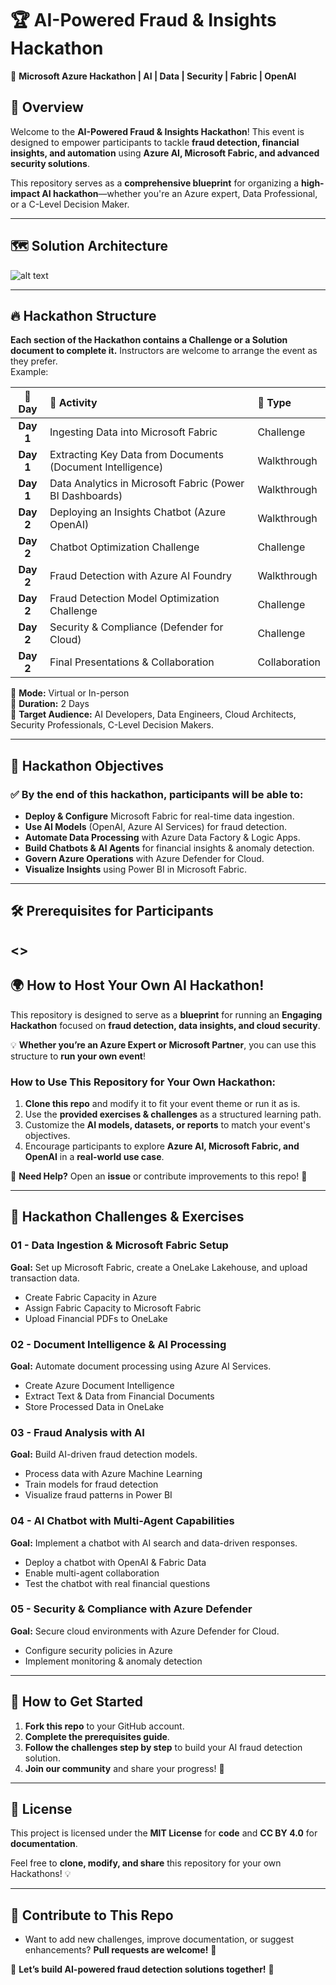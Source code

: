 # 🏆 AI-Powered Fraud & Insights Hackathon  
🚀 **Microsoft Azure Hackathon | AI | Data | Security | Fabric | OpenAI**  

## 📖 Overview  
Welcome to the **AI-Powered Fraud & Insights Hackathon**! This event is designed to empower participants to tackle **fraud detection, financial insights, and automation** using **Azure AI, Microsoft Fabric, and advanced security solutions**.  

This repository serves as a **comprehensive blueprint** for organizing a **high-impact AI hackathon**—whether you're an Azure expert, Data Professional, or a C-Level Decision Maker.  

---

## 🗺️ Solution Architecture

![alt text](https://github.com/vishnu1411/Microsoft-AIHackathon-Bellevue-Mar25/blob/63e03eb52217c7e8cb99a7a344f794a401128bb4/Architecture/Architecture.jpeg)

---

## 🔥 Hackathon Structure  

**Each section of the Hackathon contains a Challenge or a Solution document to complete it.** Instructors are welcome to arrange the event as they prefer.  
Example:

| 📅 Day   | 🔹 Activity                                                   | 🏁 Type                |
|:--------:|:-------------------------------------------------------------|:-----------------------|
| **Day 1** | Ingesting Data into Microsoft Fabric                          | Challenge            |
| **Day 1** | Extracting Key Data from Documents (Document Intelligence)    | Walkthrough            |
| **Day 1** | Data Analytics in Microsoft Fabric (Power BI Dashboards)      | Walkthrough            |
| **Day 2** | Deploying an Insights Chatbot (Azure OpenAI)                  | Walkthrough            |
| **Day 2** | Chatbot Optimization Challenge                                | Challenge              |
| **Day 2** | Fraud Detection with Azure AI Foundry                         | Walkthrough            |
| **Day 2** | Fraud Detection Model Optimization Challenge                  | Challenge              |
| **Day 2** | Security & Compliance (Defender for Cloud)                    | Challenge              |
| **Day 2** | Final Presentations & Collaboration                           | Collaboration          |

📌 **Mode:** Virtual or In-person  
📌 **Duration:** 2 Days  
📌 **Target Audience:** AI Developers, Data Engineers, Cloud Architects, Security Professionals, C-Level Decision Makers.

---

## 🎯 **Hackathon Objectives**  

### ✅ **By the end of this hackathon, participants will be able to:**  
- **Deploy & Configure** Microsoft Fabric for real-time data ingestion.  
- **Use AI Models** (OpenAI, Azure AI Services) for fraud detection.  
- **Automate Data Processing** with Azure Data Factory & Logic Apps.  
- **Build Chatbots & AI Agents** for financial insights & anomaly detection.  
- **Govern Azure Operations** with Azure Defender for Cloud.  
- **Visualize Insights** using Power BI in Microsoft Fabric.  

---

## 🛠 **Prerequisites for Participants**  

<<Already send to all participents>>
---

## 🌍 **How to Host Your Own AI Hackathon!**  

This repository is designed to serve as a **blueprint** for running an **Engaging Hackathon** focused on **fraud detection, data insights, and cloud security**.  

💡 **Whether you’re an Azure Expert or Microsoft Partner**, you can use this structure to **run your own event**!  

### **How to Use This Repository for Your Own Hackathon:**  
1. **Clone this repo** and modify it to fit your event theme or run it as is.  
2. Use the **provided exercises & challenges** as a structured learning path.  
3. Customize the **AI models, datasets, or reports** to match your event's objectives.  
4. Encourage participants to explore **Azure AI, Microsoft Fabric, and OpenAI** in a **real-world use case**.  

📌 **Need Help?** Open an **issue** or contribute improvements to this repo! 🚀  

---

## 🚀 **Hackathon Challenges & Exercises**  

### **01 - Data Ingestion & Microsoft Fabric Setup**  
**Goal:** Set up Microsoft Fabric, create a OneLake Lakehouse, and upload transaction data.  
- Create Fabric Capacity in Azure  
- Assign Fabric Capacity to Microsoft Fabric  
- Upload Financial PDFs to OneLake  

### **02 - Document Intelligence & AI Processing**  
**Goal:** Automate document processing using Azure AI Services.  
- Create Azure Document Intelligence  
- Extract Text & Data from Financial Documents  
- Store Processed Data in OneLake  

### **03 - Fraud Analysis with AI**  
**Goal:** Build AI-driven fraud detection models.  
- Process data with Azure Machine Learning  
- Train models for fraud detection  
- Visualize fraud patterns in Power BI  

### **04 - AI Chatbot with Multi-Agent Capabilities**  
**Goal:** Implement a chatbot with AI search and data-driven responses.  
- Deploy a chatbot with OpenAI & Fabric Data  
- Enable multi-agent collaboration  
- Test the chatbot with real financial questions  

### **05 - Security & Compliance with Azure Defender**  
**Goal:** Secure cloud environments with Azure Defender for Cloud.  
- Configure security policies in Azure  
- Implement monitoring & anomaly detection  

---

## 🎯 **How to Get Started**  

1. **Fork this repo** to your GitHub account.  
2. **Complete the prerequisites guide**.  
3. **Follow the challenges step by step** to build your AI fraud detection solution.  
4. **Join our community** and share your progress! 🚀  

---

## 📌 **License**  

This project is licensed under the **MIT License** for **code** and **CC BY 4.0** for **documentation**.  

Feel free to **clone, modify, and share** this repository for your own Hackathons! 💡  

---

## 📢 **Contribute to This Repo**  

- Want to add new challenges, improve documentation, or suggest enhancements? **Pull requests are welcome!** 🤝  

🚀 **Let’s build AI-powered fraud detection solutions together!** 🎯  

